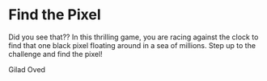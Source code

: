 Find the Pixel
==============

Did you see that?? In this thrilling game, you are racing against the clock to find that one black pixel floating around in a sea of millions. Step up to the challenge and find the pixel!

Gilad Oved
